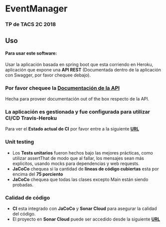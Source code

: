 # EventManager
### TP de TACS 2C 2018

## Uso
#### Para usar este software:

Usar la aplicación basada en spring boot que esta corriendo en Heroku, aplicación que expone una **API REST** (Documentada dentro de la aplicación con Swagger, por favor chequee debajo).

### Por favor chequee la [Documentación de la API](http://tacs-event-manager.herokuapp.com/swagger-ui.html)
Hecha para proveer documentación out of the box respecto de la API.

### La aplicación es gestionada y fue configurada para utilizar CI/CD Travis-Heroku
Para ver el **Estado actual de CI** por favor entre a la siguiente **[URL](https://travis-ci.org/alan07sl/event-manager)**

### Unit testing
- Los **Tests unitarios** fueron hechos bajo las mejores prácticas, como utilizar assertThat de modo que al fallar, los mensajes sean más explicitos, usando mocks para dependencias y web requests.
- **JaCoCo** chequea si la cantidad de **líneas de código cubiertas** esta por encima del **75 porciento**
- **JaCoCo** chequea que todas las clases excepto Main están siendo probadas.

### Calidad de código
- **CI** esta integrado con **JaCoCo** y **Sonar Cloud** para asegurar la calidad del código.
- El proyecto en **Sonar Cloud** puede ser accedido desde la siguiente **[URL](https://sonarcloud.io/organizations/tacs-utn/projects)**